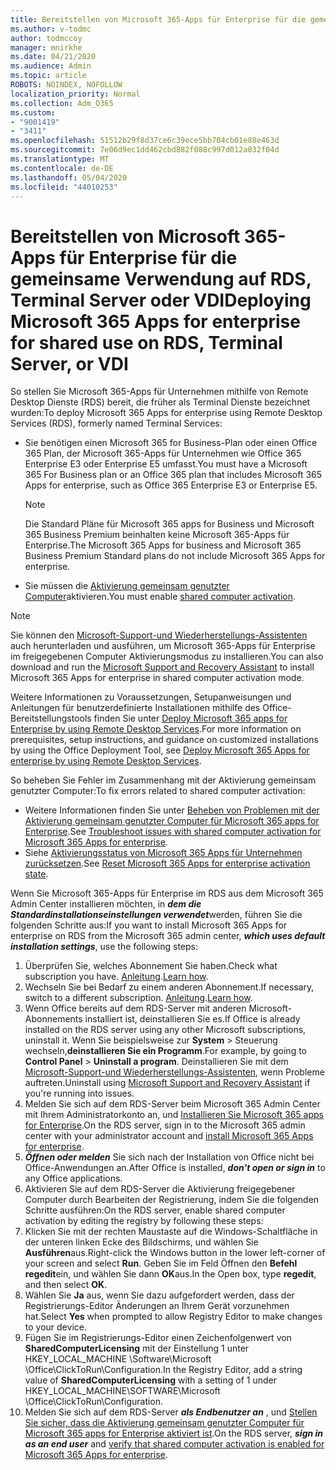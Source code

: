 ```yaml
---
title: Bereitstellen von Microsoft 365-Apps für Enterprise für die gemeinsame Verwendung auf RDS, Terminal Server oder VDI
ms.author: v-todmc
author: todmccoy
manager: mnirkhe
ms.date: 04/21/2020
ms.audience: Admin
ms.topic: article
ROBOTS: NOINDEX, NOFOLLOW
localization_priority: Normal
ms.collection: Adm_O365
ms.custom:
- "9001419"
- "3411"
ms.openlocfilehash: 51512b29f8d37ce6c39ece5bb704cb01e88e463d
ms.sourcegitcommit: 7e06d9ec1dd462cbd882f088c997d012a032f04d
ms.translationtype: MT
ms.contentlocale: de-DE
ms.lasthandoff: 05/04/2020
ms.locfileid: "44010253"
---
```

# <a name="deploying-microsoft-365-apps-for-enterprise-for-shared-use-on-rds-terminal-server-or-vdi"></a><span data-ttu-id="b60e8-102">Bereitstellen von Microsoft 365-Apps für Enterprise für die gemeinsame Verwendung auf RDS, Terminal Server oder VDI</span><span class="sxs-lookup"><span data-stu-id="b60e8-102">Deploying Microsoft 365 Apps for enterprise for shared use on RDS, Terminal Server, or VDI</span></span>

<span data-ttu-id="b60e8-103">So stellen Sie Microsoft 365-Apps für Unternehmen mithilfe von Remote Desktop Dienste (RDS) bereit, die früher als Terminal Dienste bezeichnet wurden:</span><span class="sxs-lookup"><span data-stu-id="b60e8-103">To deploy Microsoft 365 Apps for enterprise using Remote Desktop Services (RDS), formerly named Terminal Services:</span></span>
- <span data-ttu-id="b60e8-104">Sie benötigen einen Microsoft 365 for Business-Plan oder einen Office 365 Plan, der Microsoft 365-Apps für Unternehmen wie Office 365 Enterprise E3 oder Enterprise E5 umfasst.</span><span class="sxs-lookup"><span data-stu-id="b60e8-104">You must have a Microsoft 365 For Business plan or an Office 365 plan that includes Microsoft 365 Apps for enterprise, such as Office 365 Enterprise E3 or Enterprise E5.</span></span>
   > [!NOTE] 
   > <span data-ttu-id="b60e8-105">Die Standard Pläne für Microsoft 365 apps for Business und Microsoft 365 Business Premium beinhalten keine Microsoft 365-Apps für Enterprise.</span><span class="sxs-lookup"><span data-stu-id="b60e8-105">The Microsoft 365 Apps for business and Microsoft 365 Business Premium Standard plans do not include Microsoft 365 Apps for enterprise.</span></span>
- <span data-ttu-id="b60e8-106">Sie müssen die [Aktivierung gemeinsam genutzter Computer](https://docs.microsoft.com/DeployOffice/overview-shared-computer-activation)aktivieren.</span><span class="sxs-lookup"><span data-stu-id="b60e8-106">You must enable [shared computer activation](https://docs.microsoft.com/DeployOffice/overview-shared-computer-activation).</span></span>

> [!NOTE]
> <span data-ttu-id="b60e8-107">Sie können den [Microsoft-Support-und Wiederherstellungs-Assistenten](https://aka.ms/SaRA_OfficeSCA_M365Portal) auch herunterladen und ausführen, um Microsoft 365-Apps für Enterprise im freigegebenen Computer Aktivierungsmodus zu installieren.</span><span class="sxs-lookup"><span data-stu-id="b60e8-107">You can also download and run the [Microsoft Support and Recovery Assistant](https://aka.ms/SaRA_OfficeSCA_M365Portal) to install Microsoft 365 Apps for enterprise in shared computer activation mode.</span></span>

<span data-ttu-id="b60e8-108">Weitere Informationen zu Voraussetzungen, Setupanweisungen und Anleitungen für benutzerdefinierte Installationen mithilfe des Office-Bereitstellungstools finden Sie unter [Deploy Microsoft 365 apps for Enterprise by using Remote Desktop Services](https://docs.microsoft.com/DeployOffice/deploy-microsoft-365-apps-remote-desktop-services).</span><span class="sxs-lookup"><span data-stu-id="b60e8-108">For more information on prerequisites, setup instructions, and guidance on customized installations by using the Office Deployment Tool, see [Deploy Microsoft 365 Apps for enterprise by using Remote Desktop Services](https://docs.microsoft.com/DeployOffice/deploy-microsoft-365-apps-remote-desktop-services).</span></span>

<span data-ttu-id="b60e8-109">So beheben Sie Fehler im Zusammenhang mit der Aktivierung gemeinsam genutzter Computer:</span><span class="sxs-lookup"><span data-stu-id="b60e8-109">To fix errors related to shared computer activation:</span></span>
- <span data-ttu-id="b60e8-110">Weitere Informationen finden Sie unter [Beheben von Problemen mit der Aktivierung gemeinsam genutzter Computer für Microsoft 365 apps for Enterprise](https://docs.microsoft.com/DeployOffice/troubleshoot-shared-computer-activation).</span><span class="sxs-lookup"><span data-stu-id="b60e8-110">See [Troubleshoot issues with shared computer activation for Microsoft 365 Apps for enterprise](https://docs.microsoft.com/DeployOffice/troubleshoot-shared-computer-activation).</span></span>
- <span data-ttu-id="b60e8-111">Siehe [Aktivierungsstatus von Microsoft 365 Apps für Unternehmen zurücksetzen](https://go.microsoft.com/fwlink/?linkid=2109218).</span><span class="sxs-lookup"><span data-stu-id="b60e8-111">See [Reset Microsoft 365 Apps for enterprise activation state](https://go.microsoft.com/fwlink/?linkid=2109218).</span></span>

<span data-ttu-id="b60e8-112">Wenn Sie Microsoft 365-Apps für Enterprise im RDS aus dem Microsoft 365 Admin Center installieren möchten, in ***dem die Standardinstallationseinstellungen verwendet***werden, führen Sie die folgenden Schritte aus:</span><span class="sxs-lookup"><span data-stu-id="b60e8-112">If you want to install Microsoft 365 Apps for enterprise on RDS from the Microsoft 365 admin center, ***which uses default installation settings***, use the following steps:</span></span>

1.    <span data-ttu-id="b60e8-113">Überprüfen Sie, welches Abonnement Sie haben.</span><span class="sxs-lookup"><span data-stu-id="b60e8-113">Check what subscription you have.</span></span> <span data-ttu-id="b60e8-114">[Anleitung](https://docs.microsoft.com/office365/admin/admin-overview/what-subscription-do-i-have).</span><span class="sxs-lookup"><span data-stu-id="b60e8-114">[Learn how](https://docs.microsoft.com/office365/admin/admin-overview/what-subscription-do-i-have).</span></span>
2.    <span data-ttu-id="b60e8-115">Wechseln Sie bei Bedarf zu einem anderen Abonnement.</span><span class="sxs-lookup"><span data-stu-id="b60e8-115">If necessary, switch to a different subscription.</span></span> <span data-ttu-id="b60e8-116">[Anleitung](https://docs.microsoft.com/office365/admin/subscriptions-and-billing/switch-to-a-different-plan).</span><span class="sxs-lookup"><span data-stu-id="b60e8-116">[Learn how](https://docs.microsoft.com/office365/admin/subscriptions-and-billing/switch-to-a-different-plan).</span></span>
3.    <span data-ttu-id="b60e8-117">Wenn Office bereits auf dem RDS-Server mit anderen Microsoft-Abonnements installiert ist, deinstallieren Sie es.</span><span class="sxs-lookup"><span data-stu-id="b60e8-117">If Office is already installed on the RDS server using any other Microsoft subscriptions, uninstall it.</span></span> <span data-ttu-id="b60e8-118">Wenn Sie beispielsweise zur **System** > Steuerung wechseln,**deinstallieren Sie ein Programm**.</span><span class="sxs-lookup"><span data-stu-id="b60e8-118">For example, by going to **Control Panel** > **Uninstall a program**.</span></span> <span data-ttu-id="b60e8-119">Deinstallieren Sie mit dem [Microsoft-Support-und Wiederherstellungs-Assistenten,](https://aka.ms/SARA-OfficeUninstall-Alchemy) wenn Probleme auftreten.</span><span class="sxs-lookup"><span data-stu-id="b60e8-119">Uninstall using [Microsoft Support and Recovery Assistant](https://aka.ms/SARA-OfficeUninstall-Alchemy) if you're running into issues.</span></span>
4.    <span data-ttu-id="b60e8-120">Melden Sie sich auf dem RDS-Server beim Microsoft 365 Admin Center mit Ihrem Administratorkonto an, und [Installieren Sie Microsoft 365 apps for Enterprise](https://portal.office.com/OLS/MySoftware.aspx).</span><span class="sxs-lookup"><span data-stu-id="b60e8-120">On the RDS server, sign in to the Microsoft 365 admin center with your administrator account and [install Microsoft 365 Apps for enterprise](https://portal.office.com/OLS/MySoftware.aspx).</span></span>
5.    <span data-ttu-id="b60e8-121">***Öffnen oder melden*** Sie sich nach der Installation von Office nicht bei Office-Anwendungen an.</span><span class="sxs-lookup"><span data-stu-id="b60e8-121">After Office is installed, ***don't open or sign in*** to any Office applications.</span></span>
6.    <span data-ttu-id="b60e8-122">Aktivieren Sie auf dem RDS-Server die Aktivierung freigegebener Computer durch Bearbeiten der Registrierung, indem Sie die folgenden Schritte ausführen:</span><span class="sxs-lookup"><span data-stu-id="b60e8-122">On the RDS server, enable shared computer activation by editing the registry by following these steps:</span></span>
   1. <span data-ttu-id="b60e8-123">Klicken Sie mit der rechten Maustaste auf die Windows-Schaltfläche in der unteren linken Ecke des Bildschirms, und wählen Sie **Ausführen**aus.</span><span class="sxs-lookup"><span data-stu-id="b60e8-123">Right-click the Windows button in the lower left-corner of your screen and select **Run**.</span></span> <span data-ttu-id="b60e8-124">Geben Sie im Feld Öffnen den **Befehl regedit**ein, und wählen Sie dann **OK**aus.</span><span class="sxs-lookup"><span data-stu-id="b60e8-124">In the Open box, type **regedit**, and then select **OK**.</span></span>
   2. <span data-ttu-id="b60e8-125">Wählen Sie **Ja** aus, wenn Sie dazu aufgefordert werden, dass der Registrierungs-Editor Änderungen an Ihrem Gerät vorzunehmen hat.</span><span class="sxs-lookup"><span data-stu-id="b60e8-125">Select **Yes** when prompted to allow Registry Editor to make changes to your device.</span></span>
   3. <span data-ttu-id="b60e8-126">Fügen Sie im Registrierungs-Editor einen Zeichenfolgenwert von **SharedComputerLicensing** mit der Einstellung 1 unter HKEY_LOCAL_MACHINE \Software\Microsoft \Office\ClickToRun\Configuration.</span><span class="sxs-lookup"><span data-stu-id="b60e8-126">In the Registry Editor, add a string value of **SharedComputerLicensing** with a setting of 1 under HKEY_LOCAL_MACHINE\SOFTWARE\Microsoft \Office\ClickToRun\Configuration.</span></span>
   4. <span data-ttu-id="b60e8-127">Melden Sie sich auf dem RDS-Server ***als Endbenutzer an*** , und [Stellen Sie sicher, dass die Aktivierung gemeinsam genutzter Computer für Microsoft 365 apps for Enterprise aktiviert ist](https://docs.microsoft.com/DeployOffice/troubleshoot-shared-computer-activation#verify-that-activation-for-microsoft-365-apps-succeeded).</span><span class="sxs-lookup"><span data-stu-id="b60e8-127">On the RDS server, ***sign in as an end user*** and [verify that shared computer activation is enabled for Microsoft 365 Apps for enterprise](https://docs.microsoft.com/DeployOffice/troubleshoot-shared-computer-activation#verify-that-activation-for-microsoft-365-apps-succeeded).</span></span>

